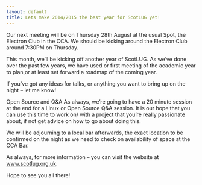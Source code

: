 ```yaml
---
layout: default
title: Lets make 2014/2015 the best year for ScotLUG yet!
---
```


Our next meeting will be on Thursday 28th August at the usual Spot, the Electron Club in the CCA. We should be kicking around the Electron Club around 7:30PM on Thursday.

This month, we’ll be kicking off another year of ScotLUG. As we’ve done over the past few years, we have used or first meeting of the academic year to plan,or at least set forward a roadmap of the coming year.

If you’ve got any ideas for talks, or anything you want to bring up on the night – let me know!

Open Source and Q&A As always, we’re going to have a 20 minute session at the end for a Linux or Open Source Q&A session. It is our hope that you can use this time to work on/ with a project that you’re really passionate about, if not get advice on how to go about doing this.

We will be adjourning to a local bar afterwards, the exact location to be confirmed on the night as we need to check on availability of space at the CCA Bar.

As always, for more information – you can visit the website at www.scotlug.org.uk.

Hope to see you all there!
